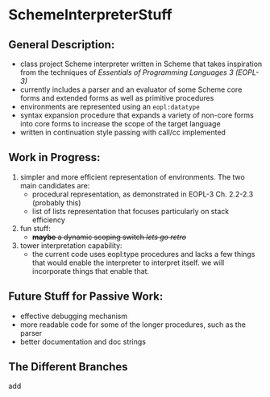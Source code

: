 # SchemeInterpreterStuff

## General Description:

- class project Scheme interpreter written in Scheme that takes inspiration from the techniques of *Essentials of Programming Languages 3 (EOPL-3)*
- currently includes a parser and an evaluator of some Scheme core forms and extended forms as well as primitive procedures
- environments are represented using an `eopl:datatype`
- syntax expansion procedure that expands a variety of non-core forms into core forms to increase the scope of the target language
- written in continuation style passing with call/cc implemented

## Work in Progress:

1. simpler and more efficient representation of environments. The two main candidates are:
   - procedural representation, as demonstrated in EOPL-3 Ch. 2.2-2.3 (probably this)
   - list of lists representation that focuses particularly on stack efficiency
2. fun stuff:
   - ~~**maybe** a dynamic scoping switch *lets go retro*~~
3. tower interpretation capability:
   - the current code uses eopl:type procedures and lacks a few things that would 
   enable the interpreter to interpret itself. we will incorporate things that enable
   that.

## Future Stuff for Passive Work:

- effective debugging mechanism
- more readable code for some of the longer procedures, such as the parser
- better documentation and doc strings

## The Different Branches
add

